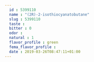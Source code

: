 ```yaml
---
  id : 5399110
  name : "(2R)-2-isothiocyanatobutane"
  slug : 5399110
  taste : 
  bitter : 0
  odor : 
  natural : 1
  flavor_profile : green
  fema_flavor_profile : 
  date : 2019-03-26T08:47:11+01:00
---
```



